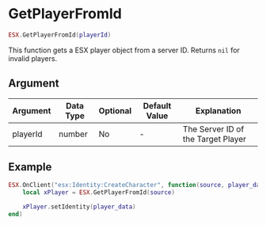 # GetPlayerFromId

```lua
ESX.GetPlayerFromId(playerId)
```

This function gets a ESX player object from a server ID. Returns `nil` for invalid players.

## Argument

| Argument | Data Type | Optional | Default Value | Explanation          |
|----------|-----------|----------|---------------|----------------------|
| playerId | number    | No       | -             | The Server ID of the Target Player|

## Example

```lua
ESX.OnClient("esx:Identity:CreateCharacter", function(source, player_data)
    local xPlayer = ESX.GetPlayerFromId(source)

    xPlayer.setIdentity(player_data)
end)
```